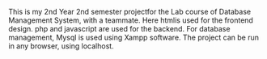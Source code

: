 This is my 2nd Year 2nd semester projectfor the Lab course of Database Management System, with a teammate. Here htmlis used for the frontend design. php and javascript are used for the backend. For database management, Mysql is used using Xampp software. The project can be run in any browser, using localhost.
